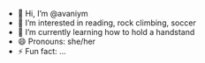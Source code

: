 - 👋 Hi, I’m @avaniym
- 👀 I’m interested in reading, rock climbing, soccer
- 🌱 I’m currently learning how to hold a handstand
- 😄 Pronouns: she/her
- ⚡ Fun fact: ...

<!---
avaniym/avaniym is a ✨ special ✨ repository because its `README.md` (this file) appears on your GitHub profile.
You can click the Preview link to take a look at your changes.
--->
